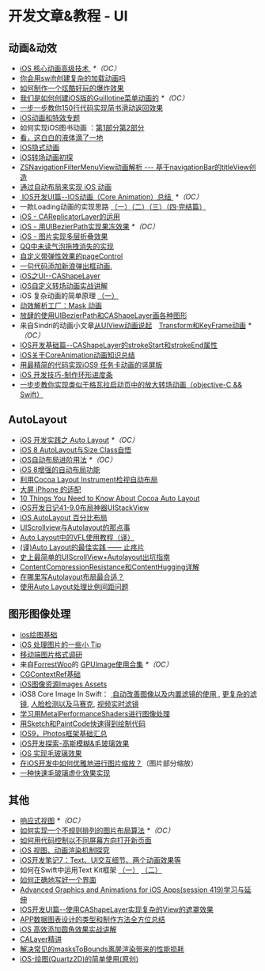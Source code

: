 # 开发文章&教程 - UI
## 动画&动效
- [iOS 核心动画高级技术 ][1] _\*（OC）_
- [你会用swift创建复杂的加载动画吗][2]
- [如何制作一个炫酷好玩的爆炸效果][3]
- [我们是如何创建iOS版的Guillotine菜单动画的][4] _\*（OC）_
- [一步一步教你150行代码实现简书滑动返回效果][5]
- [iOS动画和特效专题][6]
- 如何实现iOS图书动画 ：[第1部分][7][第2部分][8]
- [看，这白白的液体滴了一地][9]
- [IOS隐式动画][10]
- [iOS转场动画初探][11]
- [ZSNavigationFilterMenuView动画解析 --- 基于navigationBar的titleView创造][12]
- [通过自动布局来实现 iOS 动画][13]
- [ IOS开发UI篇--IOS动画（Core Animation）总结 ][14] _\*（OC）_
- 一款Loading动画的实现思路 [（一）][15][（二）][16][（三）][17][（四·完结篇）][18]
- [iOS - CAReplicatorLayer的运用][19]
- [iOS - 用UIBezierPath实现果冻效果][20] _\*（OC）_
- [iOS - 图片实现多层折叠效果][21]
- [QQ中未读气泡拖拽消失的实现][22]
- [自定义带弹性效果的pageControl][23]
- [一句代码添加新浪弹出框动画.][24]
- [iOS之UI--CAShapeLayer][25]
- [iOS自定义转场动画实战讲解][26]
- iOS 复杂动画的简单原理 [（一）][27]
- [动效解析工厂：Mask 动画][28]
- [放肆的使用UIBezierPath和CAShapeLayer画各种图形][29]
- 来自Sindri的动画小文章[从UIView动画说起][30]　[Transform和KeyFrame动画][31] _\*（OC）_
- [IOS开发基础篇--CAShapeLayer的strokeStart和strokeEnd属性][32]
- [iOS关于CoreAnimation动画知识总结][33]
- [用最精简的代码实现iOS9 任务卡动画的竖屏版][34]
- [iOS 开发技巧-制作环形进度条][35]
- [一步步教你实现类似于格瓦拉启动页中的放大转场动画（objective-C && Swift）][36]

## AutoLayout
- [iOS 开发实践之 Auto Layout][37] _\*（OC）_
- [iOS 8 AutoLayout与Size Class自悟][38]
- [iOS自动布局进阶用法][39] _\*（OC）_
- [iOS 8增强的自动布局功能][40]
- [利用Cocoa Layout Instrument检视自动布局][41]
- [大屏 iPhone 的适配][42]
- [10 Things You Need to Know About Cocoa Auto Layout][43]
- [iOS开发日记41-9.0布局神器UIStackView][44]
- [iOS AutoLayout 百分比布局][45]
- [UIScrollview与Autolayout的那点事][46]
- [Auto Layout中的VFL使用教程（译）][47]
- [(译)Auto Layout的最佳实践 —— 止疼片][48]
- [史上最简单的UIScrollView+Autolayout出坑指南][49]
- [ContentCompressionResistance和ContentHugging详解][50]
- [在哪里写Autolayout布局最合适？][51]
- [使用Auto Layout处理比例间距问题][52]

## 图形图像处理
- [ios绘图基础][53]
- [iOS 处理图片的一些小 Tip][54]
- [移动端图片格式调研][55]
- 来自[ForrestWoo][56]的 [GPUImage使用合集][57] _\*（OC）_ 
- [CGContextRef基础][58]
- [iOS图像资源Images Assets][59]
- iOS8 Core Image In Swift： [ 自动改善图像以及内置滤镜的使用 ][60], [更复杂的滤镜][61], [人脸检测以及马赛克][62], [视频实时滤镜][63]
- [学习用MetalPerformanceShaders进行图像处理][64]
- [用Sketch和PaintCode快速得到绘制代码][65]
- [IOS9，Photos框架基础汇总][66]
- [iOS开发探索-高斯模糊&毛玻璃效果][67]
- [iOS 实现毛玻璃效果][68]
- [在iOS开发中如何优雅地进行图片缩放？][69]（图片部分缩放）
- [一种快速毛玻璃虚化效果实现][70]

## 其他
- [响应式视图][71] _\*（OC）_
- [如何实现一个不规则排列的图片布局算法][72] _\*（OC）_
- [如何用代码控制以不同屏幕方向打开新页面][73]
- [iOS 视图、动画渲染机制探究][74]
- [iOS开发笔记7：Text、UI交互细节、两个动画效果等][75]
- 如何在Swift中运用Text Kit框架 [（一）][76] [（二）][77]
- [如何正确地写好一个界面][78]
- [Advanced Graphics and Animations for iOS Apps(session 419)学习与延伸][79]
- [IOS开发UI篇--使用CAShapeLayer实现复杂的View的遮罩效果][80]
- [APP数据图表设计的类型和制作方法全方位总结][81]
- [iOS 高效添加圆角效果实战讲解][82]
- [CALayer精讲][83]
- [解决常见的masksToBounds离屏渲染带来的性能损耗][84]
- [iOS-绘图(Quartz2D)的简单使用(原创)][85]

[1]:	http://wiki.jikexueyuan.com/project/ios-core-animation/
[2]:	http://www.cocoachina.com/swift/20150906/13327.html
[3]:	http://xxycode.com/ru-he-zhi-zuo-ge-xuan-ku-hao-wan-de-bao-zha-xiao-guo-2/
[4]:	http://hechen.info/2015/09/01/How-We-Created-Guillotine-Menu-Animation-for-iOS/
[5]:	http://www.jianshu.com/p/59be4551c418
[6]:	http://liuyanwei.jumppo.com/2015/10/29/iOS-animation-0.html
[7]:	http://www.devtf.cn/?p=1127 "如何实现iOS图书动画:第1部分"
[8]:	http://www.devtf.cn/?p=1129 "如何实现iOS图书动画-第2部分"
[9]:	http://pandara.xyz/2015/11/24/ios_water_drop/ "看，这白白的液体滴了一地"
[10]:	http://www.goofyy.com/blog/ios%E9%9A%90%E5%BC%8F%E5%8A%A8%E7%94%BB/ "IOS隐式动画"
[11]:	http://www.cnblogs.com/hxwj/p/5069806.html "iOS转场动画初探"
[12]:	http://www.jianshu.com/p/50f66a1136de "ZSNavigationFilterMenuView动画解析 --- 基于navigationBar的titleView创造"
[13]:	https://realm.io/cn/news/gotocph-marin-todorov-auto-layout-animations-ios/ "通过自动布局来实现 iOS 动画"
[14]:	http://blog.csdn.net/yixiangboy/article/details/47016829 "IOS开发UI篇--IOS动画（Core Animation）总结"
[15]:	http://www.jianshu.com/p/1c6a2de68753 "一款Loading动画的实现思路（一）"
[16]:	http://www.jianshu.com/p/0dac1208a7ad "一款Loading动画的实现思路（二）"
[17]:	http://www.jianshu.com/p/56448d3d3596 "一款Loading动画的实现思路（三）"
[18]:	http://www.jianshu.com/p/41f277682c91 "一款Loading动画的实现思路（四·完结篇）"
[19]:	http://www.jianshu.com/p/a927157ac62a "iOS - CAReplicatorLayer的运用"
[20]:	http://www.jianshu.com/p/21db20189c40 "iOS - 用UIBezierPath实现果冻效果"
[21]:	http://www.jianshu.com/p/4b26a1f641a3 "iOS - 图片实现多层折叠效果"
[22]:	http://www.cnblogs.com/CyanStone/p/5111178.html "QQ中未读气泡拖拽消失的实现（参照一位年轻牛B的博主的思路自己实现了一下）"
[23]:	http://www.cnblogs.com/CyanStone/p/5123759.html "自定义带弹性效果的pageControl"
[24]:	http://bihongbo.com/2015/08/19/sinaAnimation/ "一句代码添加新浪弹出框动画."
[25]:	http://www.cnblogs.com/goodboy-heyang/p/5185575.html "iOS之UI--CAShapeLayer"
[26]:	http://www.jianshu.com/p/ea0132738057 "iOS自定义转场动画实战讲解"
[27]:	http://www.jianshu.com/p/909ffa37dffa "iOS 复杂动画的简单原理（一）"
[28]:	http://www.jianshu.com/p/3c925a1609f8 "动效解析工厂：Mask 动画"
[29]:	http://www.jianshu.com/p/c5cbb5e05075 "放肆的使用UIBezierPath和CAShapeLayer画各种图形"
[30]:	http://www.jianshu.com/p/6e326068edeb "动画篇-从UIView动画说起"
[31]:	http://www.jianshu.com/p/a071bba99a1b "动画篇-Transform和KeyFrame动画"
[32]:	http://blog.csdn.net/yixiangboy/article/details/50662704 "IOS开发基础篇--CAShapeLayer的strokeStart和strokeEnd属性"
[33]:	http://www.cnblogs.com/wujy/p/5203995.html "iOS关于CoreAnimation动画知识总结"
[34]:	http://iosxxx.com/blog/2016-02-25-%E7%94%A8%E6%9C%80%E7%B2%BE%E7%AE%80%E7%9A%84%E5%AE%9E%E7%8E%B0iOS9-%E4%BB%BB%E5%8A%A1%E5%8D%A1%E5%8A%A8%E7%94%BB%E7%9A%84%E7%AB%96%E5%B1%8F%E7%89%88.html "用最精简的代码实现iOS9 任务卡动画的竖屏版"
[35]:	http://www.cnblogs.com/jgCho/p/5253364.html "iOS 开发技巧-制作环形进度条"
[36]:	http://www.jianshu.com/p/8c29fce5a994 "一步步教你实现类似于格瓦拉启动页中的放大转场动画（objective-C && Swift）"
[37]:	http://xuexuefeng.com/autolayout/
[38]:	http://www.hmttommy.com/2014/12/05/AutoLayout/
[39]:	http://www.cnblogs.com/dsxniubility/p/4266581.html
[40]:	http://mp.weixin.qq.com/s?__biz=MjM5OTM0MzIwMQ==&mid=206448996&idx=3&sn=895663ec96a8469820b54b6536975340#rd
[41]:	http://www.cocoachina.com/ios/20151105/13927.html
[42]:	http://blog.ibireme.com/2014/09/16/adapted_to_iphone6/ "大屏 iPhone 的适配"
[43]:	http://southpeak.github.io/blog/2015/08/31/translate-10-things-you-need-to-know-about-cocoa-auto-layout/
[44]:	http://www.cnblogs.com/Twisted-Fate/p/4923326.html "iOS开发日记41-9.0布局神器UIStackView"
[45]:	http://liumh.com/2015/09/27/ios-autolayout-multiplier/ "iOS AutoLayout 百分比布局"
[46]:	http://adad184.com/2015/12/01/scrollview-under-autolayout/ "UIScrollview与Autolayout的那点事"
[47]:	http://mmmmmax.wang/2015/12/11/Auto-Layout-Visual-Format-Language-Tutorial/ "Auto Layout中的VFL使用教程（译）"
[48]:	http://www.calios.gq/2015/12/14/%EF%BC%BB%E8%AF%91%EF%BC%BDAuto-Layout%E7%9A%84%E6%9C%80%E4%BD%B3%E5%AE%9E%E8%B7%B5-%E2%80%94%E2%80%94-%E6%AD%A2%E7%96%BC%E7%89%87/ "［译］Auto Layout的最佳实践 —— 止疼片"
[49]:	http://bestswifter.com/blog/2015/12/21/shi-shang-zui-jian-dan-de-uiscrollview-plus-autolayoutchu-keng-zhi-nan/ "史上最简单的UIScrollView+Autolayout出坑指南"
[50]:	http://summertreee.github.io/blog/2015/12/13/contentcompressionresistancehe-contenthuggingxiang-jie/ "ContentCompressionResistance和ContentHugging详解"
[51]:	http://reviewcode.cn/article.html?reviewId=14
[52]:	http://www.cocoachina.com/ios/20160322/15725.html
[53]:	http://liuyanwei.jumppo.com/2015/07/25/ios-draw-base.html
[54]:	http://blog.ibireme.com/2015/11/02/ios_image_tips/ "iOS 处理图片的一些小 Tip"
[55]:	http://blog.ibireme.com/2015/11/02/mobile_image_benchmark/
[56]:	http://www.cnblogs.com/salam/ "ForrestWoo"
[57]:	http://www.cnblogs.com/salam/tag/GPUImage/
[58]:	https://mp.weixin.qq.com/s?__biz=MzAwMjYwMTAwNw==&mid=402342027&idx=1&sn=ba413699626cf1880e33f10a183a343c&scene=1&srcid=1130XiEHdiK5oNxdxzzL7CD7&key=ff7411024a07f3eb866bf44c61ee35e19fa0fb581392747ff93ab9adcc0007fb6f5d843d1fe8cf93ac2be933ed3575de&ascene=0&uin=MjY5MzMxNTMwMQ==
[59]:	http://www.cnblogs.com/jgCho/p/5089009.html "iOS图像资源Images Assets"
[60]:	http://blog.csdn.net/zhangao0086/article/details/39012231 "自动改善图像以及内置滤镜的使用"
[61]:	http://blog.csdn.net/zhangao0086/article/details/39120331 "iOS8 Core Image In Swift：更复杂的滤镜"
[62]:	http://blog.csdn.net/zhangao0086/article/details/39253707 "iOS8 Core Image In Swift：人脸检测以及马赛克"
[63]:	http://blog.csdn.net/zhangao0086/article/details/39433519 "iOS8 Core Image In Swift：视频实时滤镜"
[64]:	http://www.jianshu.com/p/b1f242cfe9ee "学习用MetalPerformanceShaders进行图像处理"
[65]:	http://www.jianshu.com/p/d01110c80495 "用Sketch和PaintCode快速得到绘制代码"
[66]:	http://ms.csdn.net/geek/56031
[67]:	http://www.jianshu.com/p/6dd0eab888a6 "iOS开发探索-高斯模糊&毛玻璃效果"
[68]:	http://www.cnblogs.com/arvin-sir/p/5131358.html "iOS 实现毛玻璃效果"
[69]:	http://www.jianshu.com/p/af2d471f7b9c "在iOS开发中如何优雅地进行图片缩放？"
[70]:	http://wingjay.com/2016/03/12/%E4%B8%80%E7%A7%8D%E5%BF%AB%E9%80%9F%E6%AF%9B%E7%8E%BB%E7%92%83%E8%99%9A%E5%8C%96%E6%95%88%E6%9E%9C%E5%AE%9E%E7%8E%B0/
[71]:	http://objccn.io/issue-22-5/
[72]:	http://kittenyang.com/layout-algorithm
[73]:	https://lvwenhan.com/ios/458.html
[74]:	http://segmentfault.com/a/1190000004164291 "iOS 视图、动画渲染机制探究"
[75]:	http://www.cnblogs.com/colinhou/p/5062502.html "iOS开发笔记7：Text、UI交互细节、两个动画效果等"
[76]:	http://www.devtalking.com/articles/text-kit-tutorial-in-swift-1/ "如何在Swift中运用Text Kit框架（一） October 31, 2014"
[77]:	http://www.devtalking.com/articles/text-kit-tutorial-in-swift-2/ "如何在Swift中运用Text Kit框架（二） December 11, 2014"
[78]:	http://oncenote.com/2015/12/08/How-to-build-UI/ "如何正确地写好一个界面"
[79]:	https://github.com/100mango/zen/blob/master/WWDC%E5%BF%83%E5%BE%97%EF%BC%9AAdvanced%20Graphics%20and%20Animations%20for%20iOS%20Apps/Advanced%20Graphics%20and%20Animations%20for%20iOS%20Apps.md
[80]:	http://blog.csdn.net/yixiangboy/article/details/50485250 "IOS开发UI篇--使用CAShapeLayer实现复杂的View的遮罩效果"
[81]:	http://www.uisdc.com/app-chart-design-summary "APP数据图表设计的类型和制作方法全方位总结"
[82]:	http://www.jianshu.com/p/f970872fdc22 "iOS 高效添加圆角效果实战讲解"
[83]:	http://www.henishuo.com/calayer-learning/
[84]:	http://zyden.vicp.cc/zycornerradius/
[85]:	http://www.cnblogs.com/start-ios/p/5293564.html "iOS-绘图(Quartz2D)的简单使用(原创)"